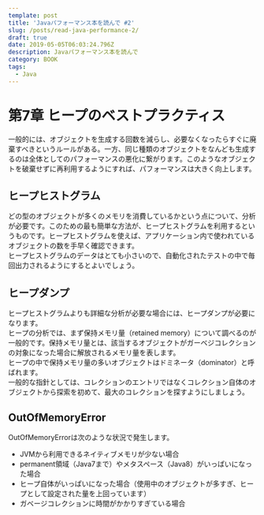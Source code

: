 ```yaml
---
template: post
title: 'Javaパフォーマンス本を読んで #2'
slug: /posts/read-java-performance-2/
draft: true
date: 2019-05-05T06:03:24.796Z
description: Javaパフォーマンス本を読んで
category: BOOK
tags:
  - Java
---
```

# 第7章 ヒープのベストプラクティス
一般的には、オブジェクトを生成する回数を減らし、必要なくなったらすぐに廃棄すべきというルールがある。一方、同じ種類のオブジェクトをなんども生成するのは全体としてのパフォーマンスの悪化に繋がります。このようなオブジェクトを破棄せずに再利用するようにすれば、パフォーマンスは大きく向上します。  

## ヒープヒストグラム  
どの型のオブジェクトが多くのメモリを消費しているかという点について、分析が必要です。このための最も簡単な方法が、ヒープヒストグラムを利用するというものです。ヒープヒストグラムを使えば、アプリケーション内で使われているオブジェクトの数を手早く確認できます。  
ヒープヒストグラムのデータはとても小さいので、自動化されたテストの中で毎回出力されるようにするとよいでしょう。  

## ヒープダンプ
ヒープヒストグラムよりも詳細な分析が必要な場合には、ヒープダンプが必要になります。  
ヒープの分析では、まず保持メモリ量（retained memory）について調べるのが一般的です。保持メモリ量とは、該当するオブジェクトがガーベジコレクションの対象になった場合に解放されるメモリ量を表します。  
ヒープの中で保持メモリ量の多いオブジェクトはドミネータ（dominator）と呼ばれます。  
一般的な指針としては、コレクションのエントリではなくコレクション自体のオブジェクトから探索を初めて、最大のコレクションを探すようにしましょう。

## OutOfMemoryError
OutOfMemoryErrorは次のような状況で発生します。
- JVMから利用できるネイティブメモリが少ない場合  
- permanent領域（Java7まで）やメタスペース（Java8）がいっぱいになった場合  
- ヒープ自体がいっぱいになった場合（使用中のオブジェクトが多すぎ、ヒープとして設定された量を上回っています）  
- ガベージコレクションに時間がかかりすぎている場合 
